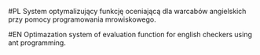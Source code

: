 #PL
System optymalizujący funkcję oceniającą dla warcabów angielskich
przy pomocy programowania mrowiskowego.

#EN
Optimazation system of evaluation function for english checkers
using ant programming.
